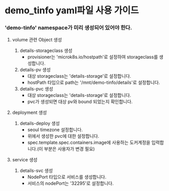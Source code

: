 # demo_tinfo yaml파일 사용 가이드

### 'demo-tinfo' namespace가 미리 생성되어 있어야 한다.
1. volume 관련 Object 생성
	1) details-storageclass 생성
		- provisioner는 'microk8s.io/hostpath'로 설정하여 storageclass를 생성합니다.
	2) details-pv 생성
		- 대상 storageclass는 'details-storage'로 설정합니다.
		- hostPath 타입으로 path는 '/mnt/demo-tinfo/details'로 설정합니다.
	3) details-pvc 생성
		- 대상 storageclass는 'details-storage'로 설정합니다.
		- pvc가 생성되면 대상 pv와 bound 되었는지 확인합니다.

2. deployment 생성
	1) details-deploy 생성
		- seoul timezone 설정합니다.
		- 위에서 생성한 pvc에 대한 설정합니다.
		- spec.template.spec.containers.image에 사용하는 도커계정을 입력합니다.(이 부분은 사용자가 변경 필요)
		
	
3. service 생성
	1) details-svc 생성
		- NodePort 타입으로 서비스를 생성합니다.
		- 서비스의 nodePort는 '32295'로 설정합니다.
